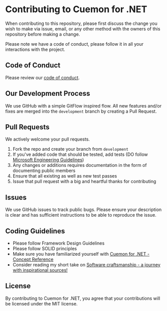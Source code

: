 ﻿# Contributing to Cuemon for .NET
When contributing to this repository, please first discuss the change you wish to make via issue,
email, or any other method with the owners of this repository before making a change.

Please note we have a code of conduct, please follow it in all your interactions with the project.

## Code of Conduct
Please review our [code of conduct](CODE_OF_CONDUCT.md).

## Our Development Process
We use GitHub with a simple GitFlow inspired flow.
All new features and/or fixes are merged into the `development` branch by creating a Pull Request.

## Pull Requests
We actively welcome your pull requests.

1. Fork the repo and create your branch from `development`
2. If you've added code that should be tested, add tests (DO follow [Microsoft Engineering Guidelines](https://github.com/dotnet/aspnetcore/wiki/Engineering-guidelines))
3. Any changes or additions requires documentation in the form of documenting public members
4. Ensure that all existing as well as new test passes
5. Issue that pull request with a big and heartful thanks for contributing

## Issues
We use GitHub issues to track public bugs. Please ensure your description is
clear and has sufficient instructions to be able to reproduce the issue.

## Coding Guidelines
* Please follow Framework Design Guidelines
* Please follow SOLID principles
* Make sure you have familiarized yourself with [Cuemon for .NET - Concept Reference](https://docs.cuemon.net/api/index.html)
* Consider reading my short take on [Software craftsmanship - a journey with inspirational sources!](https://github.com/gimlichael/Must-Read-Resources)

## License
By contributing to Cuemon for .NET, you agree that your contributions will be licensed
under the MIT license.
